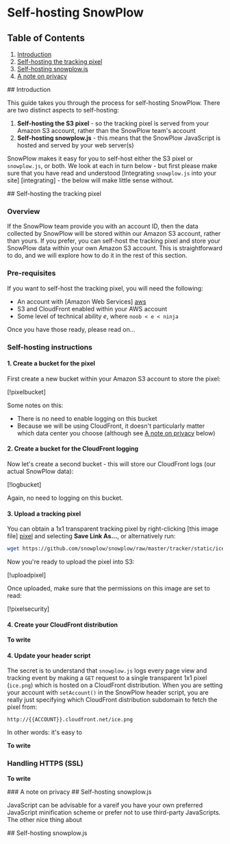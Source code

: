 # Self-hosting SnowPlow

## Table of Contents

1. [Introduction](#intro)
2. [Self-hosting the tracking pixel](#pixelsh)
3. [Self-hosting snowplow.js](#jssh)
4. [A note on privacy](#privacy)

<a name="intro"/>
## Introduction

This guide takes you through the process for self-hosting SnowPlow. There are two distinct aspects to self-hosting:

1. **Self-hosting the S3 pixel** - so the tracking pixel is served from your Amazon S3 account, rather than the SnowPlow team's account 
2. **Self-hosting snowplow.js** - this means that the SnowPlow JavaScript is hosted and served by your web server(s) 

SnowPlow makes it easy for you to self-host either the S3 pixel or `snowplow.js`, or both. We look at each in turn below - but first please make sure that you have read and understood [Integrating `snowplow.js` into your site] [integrating] - the below will make little sense without.

<a name="pixelsh"/>
## Self-hosting the tracking pixel

### Overview

If the SnowPlow team provide you with an account ID, then the data collected by SnowPlow will be stored within our Amazon S3 account, rather than yours. If you prefer, you can self-host the tracking pixel and store your SnowPlow data within your own Amazon S3 account. This is straightforward to do, and we will explore how to do it in the rest of this section.

### Pre-requisites

If you want to self-host the tracking pixel, you will need the following:

* An account with [Amazon Web Services] [aws]
* S3 and CloudFront enabled within your AWS account
* Some level of technical ability _e_, where `noob < e < ninja`

Once you have those ready, please read on...

### Self-hosting instructions

#### 1. Create a bucket for the pixel

First create a new bucket within your Amazon S3 account to store the pixel:

[!pixelbucket]

Some notes on this:

* There is no need to enable logging on this bucket
* Because we will be using CloudFront, it doesn't particularly matter which data center you choose (although see [A note on privacy](#privacy) below)

#### 2. Create a bucket for the CloudFront logging

Now let's create a second bucket - this will store our CloudFront logs (our actual SnowPlow data):

[!logbucket]

Again, no need to logging on this bucket.

#### 3. Upload a tracking pixel

You can obtain a 1x1 transparent tracking pixel by right-clicking [this image file] [pixel] and selecting **Save Link As...**, or alternatively run:

```bash
wget https://github.com/snowplow/snowplow/raw/master/tracker/static/ice.png 	
```

Now you're ready to upload the pixel into S3:

[!uploadpixel]

Once uploaded, make sure that the permissions on this image are set to read:

[!pixelsecurity]

#### 4. Create your CloudFront distribution

**To write**

#### 4. Update your header script

The secret is to understand that `snowplow.js` logs every page view and tracking event by making a `GET` request to a single transparent 1x1 pixel (`ice.png`) which is hosted on a CloudFront distribution. When you are setting your account with `setAccount()` in the SnowPlow header script, you are really just specifying which CloudFront distribution subdomain to fetch the pixel from: 

    http://{{ACCOUNT}}.cloudfront.net/ice.png

In other words: it's easy to

**To write**

### Handling HTTPS (SSL)

**To write**

<a name="privacy"/>
### A note on privacy



<a name="jssh"/>
## Self-hosting snowplow.js

JavaScript can be advisable for a vareif you have your own preferred JavaScript minification scheme or prefer not to use third-party JavaScripts. The other nice thing about

<a name="privacy"/>
## Self-hosting snowplow.js

[aws]: http://aws.amazon.com/
[pixel]: https://github.com/snowplow/snowplow-js/raw/master/tracker/static/ice.png 	
[selfhosting]: /snowplow/snowplow/blob/master/docs/04_selfhosting_snowplow.md